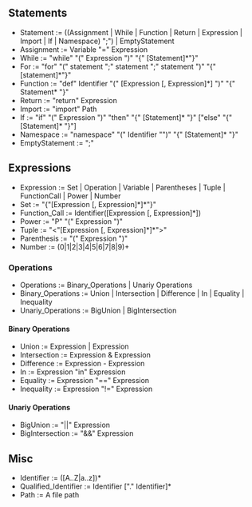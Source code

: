 ## Statements
- Statement := ((Assignment | While | Function | Return | Expression | Import | If | Namespace) ";") | EmptyStatement
- Assignment := Variable "=" Expression
- While := "while" "(" Expression ")" "{" [Statement]*"}"
- For := "for" "(" statement ";" statement ";" statement ")" "{" [statement]*"}"
- Function := "def" Identifier "(" [Expression \[, Expression\]\*] ")" "{" Statement* "}"
- Return := "return" Expression
- Import := "import" Path
- If := "if" "(" Expression ")" "then" "{" [Statement]* "}" ["else" "{" [Statement]* "}"]
- Namespace := "namespace" "(" Identifier "")" "{" [Statement]* "}"
- EmptyStatement := ";"

## Expressions
- Expression := Set | Operation | Variable | Parentheses | Tuple | FunctionCall | Power | Number
- Set := "{"[Expression \[, Expression\]\*]*"}"
- Function_Call := Identifier([Expression \[, Expression\]\*])
- Power := "P" "(" Expression ")"
- Tuple := "<"[Expression \[, Expression\]\*]*">"
- Parenthesis := "(" Expression ")"
- Number := (0|1|2|3|4|5|6|7|8|9)+

### Operations
- Operations := Binary_Operations | Unariy Operations
- Binary_Operations := Union | Intersection | Difference | In | Equality | Inequality
- Unariy_Operations := BigUnion | BigIntersection

#### Binary Operations

- Union := Expression | Expression
- Intersection := Expression & Expression
- Difference := Expression - Expression
- In := Expression "in" Expression
- Equality := Expression "==" Expression
- Inequality := Expression "!=" Expression

#### Unariy Operations
- BigUnion := "||" Expression
- BigIntersection := "&&" Expression

## Misc
- Identifier := ([A..Z|a..z])*
- Qualified_Identifier := Identifier ["." Identifier]*
- Path := A file path
